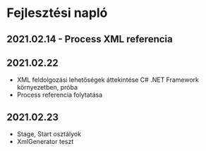 # Fejlesztési napló

## 2021.02.14 - Process XML referencia

## 2021.02.22

- XML feldolgozási lehetőségek áttekintése C# .NET Framework környezetben, próba
- Process referencia folytatása

## 2021.02.23

- Stage, Start osztályok
- XmlGenerator teszt
  